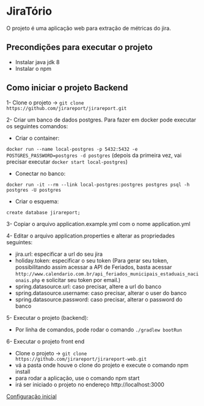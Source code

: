 # JiraTório
O projeto é uma aplicação web para extração de métricas do jira.

## Precondições para executar o projeto
- Instalar java jdk 8
- Instalar o npm

## Como iniciar o projeto Backend
1- Clone o projeto -> `git clone https://github.com/jirareport/jirareport.git`

2- Criar um banco de dados postgres. 
Para fazer em docker pode executar os seguintes comandos:

- Criar o container:

`docker run --name local-postgres -p 5432:5432 -e POSTGRES_PASSWORD=postgres -d postgres`
(depois da primeira vez, vai precisar executar `docker start local-postgres`)

- Conectar no banco:

`docker run -it --rm --link local-postgres:postgres postgres psql -h postgres -U postgres`

- Criar o esquema:

`create database jirareport;`

3- Copiar o arquivo application.example.yml com o nome application.yml

4- Editar o arquivo application.properties e alterar as propriedades seguintes:
- jira.url: especificar a url do seu jira
- holiday.token: especificar o seu token (Para gerar seu token, possibilitando assim acessar a API de Feriados, basta acessar `http://www.calendario.com.br/api_feriados_municipais_estaduais_nacionais.php` e solicitar seu token por email.)
- spring.datasource.url: caso precisar, altere a url do banco
- spring.datasource.username: caso precisar, alterar o user do banco
- spring.datasource.password: caso precisar, alterar o password do banco

5- Executar o projeto (backend):
- Por linha de comandos, pode rodar o comando `./gradlew bootRun`

6- Executar o projeto front end
- Clone o projeto -> `git clone https://github.com/jirareport/jirareport-web.git`
- vá a pasta onde houve o clone do projeto e execute o comando npm install
- para rodar a aplicação, use o comando npm start
- irá ser iniciado o projeto no endereço http://localhost:3000



[Configuração inicial](/startConfig.html)
